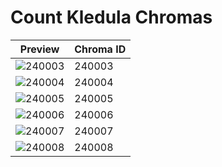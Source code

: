 # Count Kledula Chromas

| Preview | Chroma ID |
|---------|-----------|
| ![240003](https://raw.communitydragon.org/latest/plugins/rcp-be-lol-game-data/global/default/v1/champion-chroma-images/240/240003.png) | 240003 |
| ![240004](https://raw.communitydragon.org/latest/plugins/rcp-be-lol-game-data/global/default/v1/champion-chroma-images/240/240004.png) | 240004 |
| ![240005](https://raw.communitydragon.org/latest/plugins/rcp-be-lol-game-data/global/default/v1/champion-chroma-images/240/240005.png) | 240005 |
| ![240006](https://raw.communitydragon.org/latest/plugins/rcp-be-lol-game-data/global/default/v1/champion-chroma-images/240/240006.png) | 240006 |
| ![240007](https://raw.communitydragon.org/latest/plugins/rcp-be-lol-game-data/global/default/v1/champion-chroma-images/240/240007.png) | 240007 |
| ![240008](https://raw.communitydragon.org/latest/plugins/rcp-be-lol-game-data/global/default/v1/champion-chroma-images/240/240008.png) | 240008 |